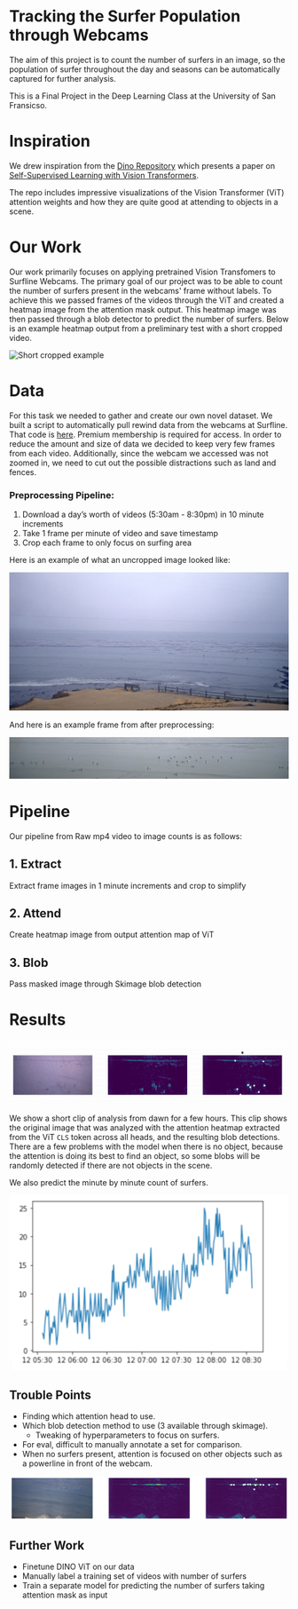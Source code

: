 # Tracking the Surfer Population through Webcams

The aim of this project is to count the number of surfers in an image, so the population of surfer throughout the day and seasons can be automatically captured for further analysis.

This is a Final Project in the Deep Learning Class at the University of San Fransicso.

# Inspiration

We drew inspiration from the [Dino Repository](https://github.com/facebookresearch/dino) which presents a paper on [Self-Supervised Learning with Vision Transformers](https://arxiv.org/abs/2104.14294).

The repo includes impressive visualizations of the Vision Transformer (ViT) attention weights and how they are quite good at attending to objects in a scene.  

# Our Work

Our work primarily focuses on applying pretrained Vision Transfomers to Surfline Webcams. The primary goal of our project was to be able to count the number of surfers present in the webcams' frame without labels. To achieve this we passed frames of the videos through the ViT and created a heatmap image from the attention mask output. This heatmap image was then passed through a blob detector to predict the number of surfers. Below is an example heatmap output from a preliminary test with a short cropped video.

![Short cropped example](dino/data/ex_crop_heat.gif)

# Data

For this task we needed to gather and create our own novel dataset. We built a script to automatically pull rewind data from the webcams at Surfline.  That code is [here](https://gist.github.com/tukavic/da2238ed28eeb00b97d9acecf29c2076). Premium membership is required for access. In order to reduce the amount and size of data we decided to keep very few frames from each video. Additionally, since the webcam we accessed was not zoomed in, we need to cut out the possible distractions such as land and fences.

### Preprocessing Pipeline:

1. Download a day’s worth of videos (5:30am - 8:30pm) in 10 minute increments
2. Take 1 frame per minute of video and save timestamp
3. Crop each frame to only focus on surfing area

Here is an example of what an uncropped image looked like:

![Example image from webcam](dino/surf.png)

And here is an example frame from after preprocessing:

![Example cropped frame (doesn't work because of space in filename)](dino/data/images/2021-08-11_10:44:00-07:00.png)

# Pipeline

Our pipeline from Raw mp4 video to image counts is as follows:

## 1. Extract
Extract frame images in 1 minute increments and crop to simplify
## 2. Attend
Create heatmap image from output attention map of ViT
## 3. Blob
Pass masked image through Skimage blob detection


# Results

![panel](/dino/data/panel.gif)

We show a short clip of analysis from dawn for a few hours.  This clip shows the original image that was analyzed with the attention heatmap extracted from the ViT `CLS` token across all heads, and the resulting blob detections.  There are a few problems with the model when there is no object, because the attention is doing its best to find an object, so some blobs will be randomly detected if there are not objects in the scene.

We also predict the minute by minute count of surfers.

![dist](dino/data/dist.png)

## Trouble Points

* Finding which attention head to use.
* Which blob detection method to use (3 available through skimage).
    * Tweaking of hyperparameters to focus on surfers.
* For eval, difficult to manually annotate a set for comparison.
* When no surfers present, attention is focused on other objects such as a powerline in front of the webcam.

![trouble](dino/data/trouble.png)

## Further Work

* Finetune DINO ViT on our data
* Manually label a training set of videos with number of surfers
* Train a separate model for predicting the number of surfers taking attention mask as input

